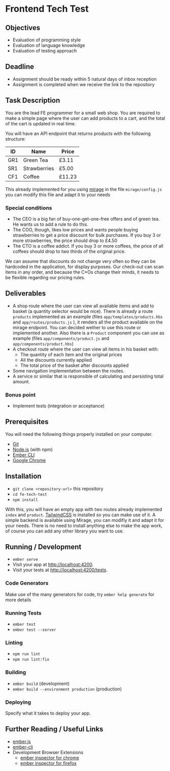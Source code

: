# Frontend Tech Test

## Objectives
- Evaluation of programming style
- Evaluation of language knowledge
- Evaluation of testing approach

## Deadline
- Assignment should be ready within 5 natural days of inbox reception
- Assignment is completed when we receive the link to the repository

## Task Description
You are the lead FE programmer for a small web shop. You are required to make a simple page where the user can add products to a cart, and the total of the cart is updated in real time.

You will have an API endpoint that returns products with the following structure:

| ID   | Name         | Price |
| ---- | -------------|-------|
| GR1  | Green Tea    |£3.11  |
| SR1  | Strawberries |£5.00  |
| CF1  | Coffee       |£11.23 |

This already implemented for you using [mirage](https://www.ember-cli-mirage.com/) in the file `mirage/config.js` you can modify this file and adapt it to your needs

### Special conditions
- The CEO is a big fan of buy-one-get-one-free offers and of green tea. He wants us to add a rule to do this.
- The COO, though, likes low prices and wants people buying strawberries to get a price discount for bulk purchases. If you buy 3 or more strawberries, the price should drop to £4.50
- The CTO is a coffee addict. If you buy 3 or more coffees, the price of all coffees should drop to two thirds of the original price.

We can assume that discounts do not change very often so they can be hardcoded in the application, for display purposes.
Our check-out can scan items in any order, and because the C*Os change their minds, it needs to be flexible regarding our pricing rules.

## Deliverables
- A shop route where the user can view all available items and add to basket (a quantity selector would be nice). There is already a route `products` implemented as an example (files `app/templates/products.hbs` and `app/routes/products.js` ), it renders all the product available on the mirage endpoint. You can decided wether to use this route or implemented another. Also there is a `Product` component you can use as example (files `app/components/product.js` and `app/components/product.hbs`)
- A checkout route where the user can view all items in his basket with:
  - The quantity of each item and the original prices
  - All the discounts currently applied
  - The total price of the basket after discounts applied
- Some navigation implementation between the routes.
- A service or similar that is responsible of calculating and persisting total amount.

### Bonus point
- Implement tests (integration or acceptance)

## Prerequisites

You will need the following things properly installed on your computer.

* [Git](https://git-scm.com/)
* [Node.js](https://nodejs.org/) (with npm)
* [Ember CLI](https://cli.emberjs.com/release/)
* [Google Chrome](https://google.com/chrome/)

## Installation

* `git clone <repository-url>` this repository
* `cd fe-tech-test`
* `npm install`

With this, you will have an empty app with two routes already implemented `index` and `product`.
[TailwindCSS](https://tailwindcss.com/) is installed so you can make use of it.
A simple backend is available using Mirage, you can modifiy it and adapt it for your needs.
There is no need to install anything else to make the app work, of course you can add any
other library you want to use. 

## Running / Development

* `ember serve`
* Visit your app at [http://localhost:4200](http://localhost:4200).
* Visit your tests at [http://localhost:4200/tests](http://localhost:4200/tests).

### Code Generators

Make use of the many generators for code, try `ember help generate` for more details

### Running Tests

* `ember test`
* `ember test --server`

### Linting

* `npm run lint`
* `npm run lint:fix`

### Building

* `ember build` (development)
* `ember build --environment production` (production)

### Deploying

Specify what it takes to deploy your app.

## Further Reading / Useful Links

* [ember.js](https://emberjs.com/)
* [ember-cli](https://cli.emberjs.com/release/)
* Development Browser Extensions
  * [ember inspector for chrome](https://chrome.google.com/webstore/detail/ember-inspector/bmdblncegkenkacieihfhpjfppoconhi)
  * [ember inspector for firefox](https://addons.mozilla.org/en-US/firefox/addon/ember-inspector/)
